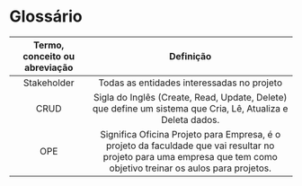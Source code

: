 # Glossário

Termo, conceito ou abreviação   | Definição
:------------------------------:|:------:
Stakeholder | Todas as entidades interessadas no projeto
CRUD        | Sigla do Inglês (Create, Read, Update, Delete) que define um sistema que Cria, Lê, Atualiza e Deleta dados.
OPE         | Significa Oficina Projeto para Empresa, é o projeto da faculdade que vai resultar no projeto para uma empresa que tem como objetivo treinar os aulos para projetos.

